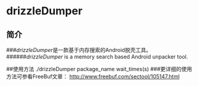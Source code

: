 # drizzleDumper
  
          
## 简介
###*drizzleDumper*是一款基于内存搜索的Android脱壳工具。
######*drizzleDumper* is a memory search based Android unpacker tool.
  
  
  
##使用方法
	./drizzleDumper package_name wait_times(s)
###更详细的使用方法可参看FreeBuf文章：
<http://www.freebuf.com/sectool/105147.html>

